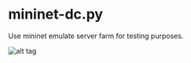 # mininet-dc.py #

Use mininet emulate server farm for testing purposes.

![alt tag](hpnouri.free.fr/myimages/Selection_328.png)
